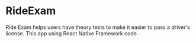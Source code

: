 # RideExam
Ride Exam helps users have theory tests to make it easier to pass a driver's license. This app using React Native Framework code

